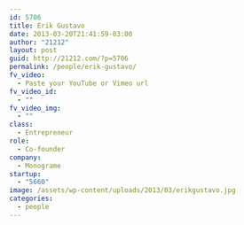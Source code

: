 ```yaml
---
id: 5706
title: Erik Gustavo
date: 2013-03-20T21:41:59-03:00
author: "21212"
layout: post
guid: http://21212.com/?p=5706
permalink: /people/erik-gustavo/
fv_video:
  - Paste your YouTube or Vimeo url
fv_video_id:
  - ""
fv_video_img:
  - ""
class:
  - Entrepreneur
role:
  - Co-founder
company:
  - Monograme
startup:
  - "5660"
image: /assets/wp-content/uploads/2013/03/erikgustavo.jpg
categories:
  - people
---
```

